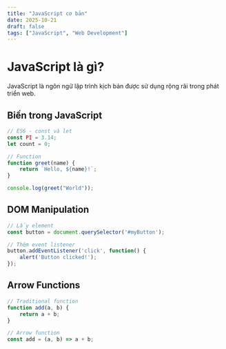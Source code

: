 ```yaml
---
title: "JavaScript cơ bản"
date: 2025-10-21
draft: false
tags: ["JavaScript", "Web Development"]
---
```


# JavaScript là gì?

JavaScript là ngôn ngữ lập trình kịch bản được sử dụng rộng rãi trong phát triển web.

## Biến trong JavaScript
```javascript
// ES6 - const và let
const PI = 3.14;
let count = 0;

// Function
function greet(name) {
    return `Hello, ${name}!`;
}

console.log(greet("World"));
```

## DOM Manipulation
```javascript
// Lấy element
const button = document.querySelector('#myButton');

// Thêm event listener
button.addEventListener('click', function() {
    alert('Button clicked!');
});
```

## Arrow Functions
```javascript
// Traditional function
function add(a, b) {
    return a + b;
}

// Arrow function
const add = (a, b) => a + b;
```